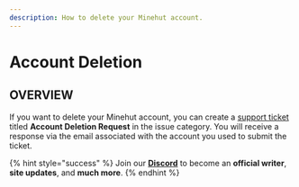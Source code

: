 ```yaml
---
description: How to delete your Minehut account.
---
```


# Account Deletion

## OVERVIEW

If you want to delete your Minehut account, you can create a [support ticket](https://minehut.com/app/support) titled **Account Deletion Request** in the issue category. You will receive a response via the email associated with the account you used to submit the ticket.

{% hint style="success" %}
Join our **[Discord](https://invite.gg/minehutxyz)** to become an **official writer**, **site updates**, and **much more**.
{% endhint %}
